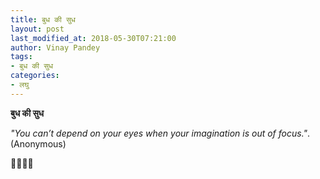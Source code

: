 ```yaml
---
title: बुध की सुध
layout: post
last_modified_at: 2018-05-30T07:21:00
author: Vinay Pandey
tags:
- बुध की सुध
categories:
- लघु
---
```

**बुध की सुध**

*"You can’t depend on your eyes when your imagination is out of focus."*.   (Anonymous)

🙏🌷🌷🙏


